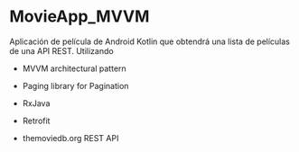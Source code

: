 # MovieApp_MVVM
Aplicación de película de Android Kotlin que obtendrá una lista de películas de una API REST. Utilizando  

- MVVM architectural pattern 

- Paging library for Pagination 

- RxJava

- Retrofit

- themoviedb.org REST API


